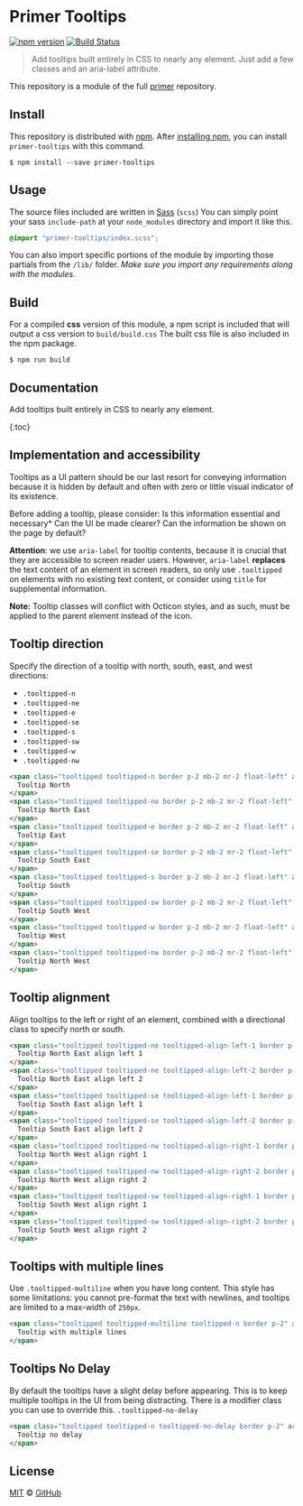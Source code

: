 # Primer Tooltips

[![npm version](https://img.shields.io/npm/v/primer-tooltips.svg)](https://www.npmjs.org/package/primer-tooltips)
[![Build Status](https://travis-ci.org/primer/css.svg?branch=master)](https://travis-ci.org/primer/primer)

> Add tooltips built entirely in CSS to nearly any element. Just add a few classes and an aria-label attribute.

This repository is a module of the full [primer][primer] repository.

## Install

This repository is distributed with [npm][npm]. After [installing npm][install-npm], you can install `primer-tooltips` with this command.

```
$ npm install --save primer-tooltips
```

## Usage

The source files included are written in [Sass][sass] (`scss`) You can simply point your sass `include-path` at your `node_modules` directory and import it like this.

```scss
@import "primer-tooltips/index.scss";
```

You can also import specific portions of the module by importing those partials from the `/lib/` folder. _Make sure you import any requirements along with the modules._

## Build

For a compiled **css** version of this module, a npm script is included that will output a css version to `build/build.css` The built css file is also included in the npm package.

```
$ npm run build
```

## Documentation

<!-- %docs
title: Tooltips
path: components/tooltips
status: Stable
-->

Add tooltips built entirely in CSS to nearly any element.

{:toc}

## Implementation and accessibility

Tooltips as a UI pattern should be our last resort for conveying information because it is hidden by default and often with zero or little visual indicator of its existence.

Before adding a tooltip, please consider: Is this information essential and necessary* Can the UI be made clearer? Can the information be shown on the page by default?

**Attention**: we use `aria-label` for tooltip contents, because it is crucial that they are accessible to screen reader users. However, `aria-label` **replaces** the text content of an element in screen readers, so only use `.tooltipped` on elements with no existing text content, or consider using `title` for supplemental information.

**Note:** Tooltip classes will conflict with Octicon styles, and as such, must be applied to the parent element instead of the icon.

## Tooltip direction
Specify the direction of a tooltip with north, south, east, and west directions:

- `.tooltipped-n`
- `.tooltipped-ne`
- `.tooltipped-e`
- `.tooltipped-se`
- `.tooltipped-s`
- `.tooltipped-sw`
- `.tooltipped-w`
- `.tooltipped-nw`


```html
<span class="tooltipped tooltipped-n border p-2 mb-2 mr-2 float-left" aria-label="This is the tooltip on the North side.">
  Tooltip North
</span>
<span class="tooltipped tooltipped-ne border p-2 mb-2 mr-2 float-left" aria-label="This is the tooltip on the North East side.">
  Tooltip North East
</span>
<span class="tooltipped tooltipped-e border p-2 mb-2 mr-2 float-left" aria-label="This is the tooltip on the East side.">
  Tooltip East
</span>
<span class="tooltipped tooltipped-se border p-2 mb-2 mr-2 float-left" aria-label="This is the tooltip on the South East side.">
  Tooltip South East
</span>
<span class="tooltipped tooltipped-s border p-2 mb-2 mr-2 float-left" aria-label="This is the tooltip on the South side.">
  Tooltip South
</span>
<span class="tooltipped tooltipped-sw border p-2 mb-2 mr-2 float-left" aria-label="This is the tooltip on the South West side.">
  Tooltip South West
</span>
<span class="tooltipped tooltipped-w border p-2 mb-2 mr-2 float-left" aria-label="This is the tooltip on the West side.">
  Tooltip West
</span>
<span class="tooltipped tooltipped-nw border p-2 mb-2 mr-2 float-left" aria-label="This is the tooltip on the North West side.">
  Tooltip North West
</span>
```

## Tooltip alignment
Align tooltips to the left or right of an element, combined with a directional class to specify north or south.

```html
<span class="tooltipped tooltipped-ne tooltipped-align-left-1 border p-2 mb-2 mr-2 float-left" aria-label="Tooltipped NE and aligned left.">
  Tooltip North East align left 1
</span>
<span class="tooltipped tooltipped-ne tooltipped-align-left-2 border p-2 mb-2 mr-2 float-left" aria-label="Tooltipped NE and aligned left.">
  Tooltip North East align left 2
</span>
<span class="tooltipped tooltipped-se tooltipped-align-left-1 border p-2 mb-2 mr-2 float-left" aria-label="Tooltipped SW and aigned left.">
  Tooltip South East align left 1
</span>
<span class="tooltipped tooltipped-se tooltipped-align-left-2 border p-2 mb-2 mr-2 float-left" aria-label="Tooltipped SW and aigned left.">
  Tooltip South East align left 2
</span>
<span class="tooltipped tooltipped-nw tooltipped-align-right-1 border p-2 mb-2 mr-2 float-left" aria-label="Tooltipped NW and aligned right.">
  Tooltip North West align right 1
</span>
<span class="tooltipped tooltipped-nw tooltipped-align-right-2 border p-2 mb-2 mr-2 float-left" aria-label="Tooltipped NW and aligned right.">
  Tooltip North West align right 2
</span>
<span class="tooltipped tooltipped-sw tooltipped-align-right-1 border p-2 mb-2 mr-2 float-left" aria-label="Tooltipped SE and aligned right.">
  Tooltip South West align right 1
</span>
<span class="tooltipped tooltipped-sw tooltipped-align-right-2 border p-2 mb-2 mr-2 float-left" aria-label="Tooltipped SE and aligned right.">
  Tooltip South West align right 2
</span>
```

## Tooltips with multiple lines
Use `.tooltipped-multiline` when you have long content. This style has some limitations: you cannot pre-format the text with newlines, and tooltips are limited to a max-width of `250px`.


```html
<span class="tooltipped tooltipped-multiline tooltipped-n border p-2" aria-label="This is the tooltip with multiple lines. This is the tooltip with multiple lines.">
  Tooltip with multiple lines
</span>
```

## Tooltips No Delay

By default the tooltips have a slight delay before appearing. This is to keep multiple tooltips in the UI from being distracting. There is a modifier class you can use to override this. `.tooltipped-no-delay`

```html
<span class="tooltipped tooltipped-n tooltipped-no-delay border p-2" aria-label="This is the tooltip on the no delay side.">
  Tooltip no delay
</span>
```

<!-- %enddocs -->

## License

[MIT](./LICENSE) &copy; [GitHub](https://github.com/)

[primer]: https://github.com/primer/css
[docs]: http://primer.github.io/
[npm]: https://www.npmjs.com/
[install-npm]: https://docs.npmjs.com/getting-started/installing-node
[sass]: http://sass-lang.com/
